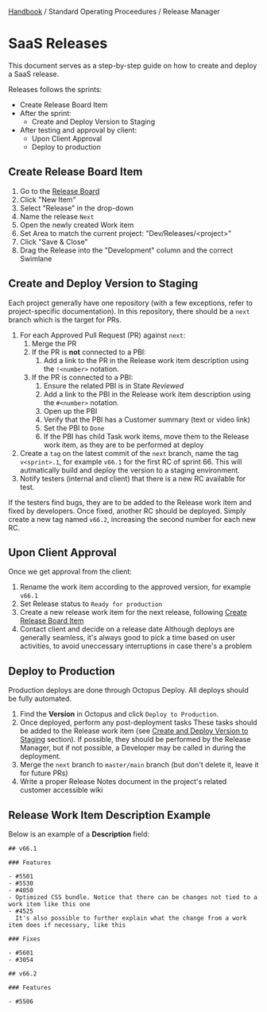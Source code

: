 [Handbook](../../README.md) / Standard Operating Proceedures / Release Manager

# SaaS Releases

This document serves as a step-by-step guide on how to create and deploy a SaaS release.

Releases follows the sprints:

- Create Release Board Item
- After the sprint:
  - Create and Deploy Version to Staging
- After testing and approval by client:
  - Upon Client Approval
  - Deploy to production

## Create Release Board Item

1. Go to the [Release Board](https://dev.azure.com/distancify/Dev/_boards/board/t/Releases)
2. Click "New Item"
3. Select "Release" in the drop-down
4. Name the release `Next`
5. Open the newly created Work item
6. Set Area to match the current project: "Dev/Releases/&lt;project&gt;"
7. Click "Save & Close"
8. Drag the Release into the "Development" column and the correct Swimlane

## Create and Deploy Version to Staging

Each project generally have one repository (with a few exceptions, refer to project-specific documentation). In this repository, there should be a `next` branch which is the target for PRs.

1. For each Approved Pull Request (PR) against `next`:
   1. Merge the PR
   2. If the PR is **not** connected to a PBI:
      1. Add a link to the PR in the Release work item description using the `!<number>` notation.
   2. If the PR is connected to a PBI:
      1. Ensure the related PBI is in State *Reviewed*
      2. Add a link to the PBI in the Release work item description using the `#<number>` notation.
      3. Open up the PBI
      4. Verify that the PBI has a Customer summary (text or video link)
      5. Set the PBI to `Done`
      6. If the PBI has child Task work items, move them to the Release work item, as they are to be performed at deploy
3. Create a `tag` on the latest commit of the `next` branch, name the tag `v<sprint>.1`, for example `v66.1` for the first RC of sprint 66.
   This will autmatically build and deploy the version to a staging environment.
4. Notify testers (internal and client) that there is a new RC available for test.

If the testers find bugs, they are to be added to the Release work item and fixed by developers. Once fixed, another RC should be deployed. Simply create a new tag named `v66.2`, increasing the second number for each new RC.

## Upon Client Approval

Once we get approval from the client:

1. Rename the work item according to the approved version, for example `v66.1`
2. Set Release status to `Ready for production`
3. Create a new release work item for the next release, following [Create Release Board Item](#create-release-board-item)
4. Contact client and decide on a release date
   Although deploys are generally seamless, it's always good to pick a time based on user activities, to avoid uneccessary interruptions in case there's a problem

## Deploy to Production

Production deploys are done through Octopus Deploy. All deploys should be fully automated.

1. Find the **Version** in Octopus and click `Deploy to Production`.
2. Once deployed, perform any post-deployment tasks
   These tasks should be added to the Release work item (see [Create and Deploy Version to Staging](create-and-deploy-version-to-staging) section). If possible, they should be performed by the Release Manager, but if not possible, a Developer may be called in during the deployment.
3. Merge the `next` branch to `master/main` branch (but don't delete it, leave it for future PRs)
4. Write a proper Release Notes document in the project's related customer accessible wiki

## Release Work Item Description Example

Below is an example of a **Description** field:

```
## v66.1

### Features

- #5501
- #5530
- #4050
- Optimized CSS bundle. Notice that there can be changes not tied to a work item like this one
- #4525
  It's also possible to further explain what the change from a work item does if necessary, like this

### Fixes

- #5601
- #3054

## v66.2

### Features

- #5506
```